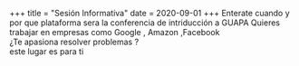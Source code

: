 +++
title = "Sesión Informativa"
date = 2020-09-01
+++
Enterate cuando y por que plataforma sera la conferencia de intriducción a GUAPA 
Quieres trabajar en empresas como Google , Amazon ,Facebook \
¿Te apasiona resolver problemas ? \
este lugar es para ti
<!-- more -->
